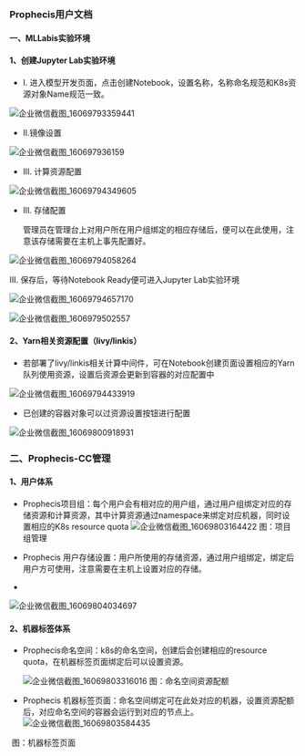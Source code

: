 ### Prophecis用户文档

#### 一、MLLabis实验环境
#### 1、创建Jupyter Lab实验环境

- I. 进入模型开发页面，点击创建Notebook，设置名称，名称命名规范和K8s资源对象Name规范一致。

![企业微信截图_16069793359441](https://github.com/WeBankFinTech/Prophecis/blob/master/docs/zh_CN/userGuideImage/企业微信截图_16069793359441.png)

- II.镜像设置

![企业微信截图_160697936159](https://github.com/WeBankFinTech/Prophecis/blob/master/docs/zh_CN/userGuideImage/企业微信截图_160697936159.png)

- III. 计算资源配置

![企业微信截图_16069794349605](https://github.com/WeBankFinTech/Prophecis/blob/master/docs/zh_CN/userGuideImage/企业微信截图_16069794349605.png)

- III. 存储配置

  管理员在管理台上对用户所在用户组绑定的相应存储后，便可以在此使用，注意该存储需要在主机上事先配置好。

![企业微信截图_16069794058264](https://github.com/WeBankFinTech/Prophecis/blob/master/docs/zh_CN/userGuideImage/企业微信截图_16069794058264.png)

III. 保存后，等待Notebook Ready便可进入Jupyter Lab实验环境

![企业微信截图_16069794657170](https://github.com/WeBankFinTech/Prophecis/blob/master/docs/zh_CN/userGuideImage/企业微信截图_16069794657170.png)

![企业微信截图_1606979502557](https://github.com/WeBankFinTech/Prophecis/blob/master/docs/zh_CN/userGuideImage/企业微信截图_1606979502557.png)

#### 2、Yarn相关资源配置（livy/linkis）

- 若部署了livy/linkis相关计算中间件，可在Notebook创建页面设置相应的Yarn队列使用资源，设置后资源会更新到容器的对应配置中

![企业微信截图_16069794433919](https://github.com/WeBankFinTech/Prophecis/blob/master/docs/zh_CN/userGuideImage/企业微信截图_16069794433919.png)

- 已创建的容器对象可以过资源设置按钮进行配置

![企业微信截图_16069800918931](https://github.com/WeBankFinTech/Prophecis/blob/master/docs/zh_CN/userGuideImage/企业微信截图_16069800918931.png)


###  二、Prophecis-CC管理
#### 1、用户体系

- Prophecis项目组：每个用户会有相对应的用户组，通过用户组绑定对应的存储资源和计算资源，其中计算资源通过namespace来绑定对应机器，同时设置相应的K8s resource quota
  ![企业微信截图_16069803164422](https://github.com/WeBankFinTech/Prophecis/blob/master/docs/zh_CN/userGuideImage/企业微信截图_16069803164422.png)
                                                                            图：项目组管理

- Prophecis 用户存储设置：用户所使用的存储资源，通过用户组绑定，绑定后用户方可使用，注意需要在主机上设置对应的存储。
- 
![企业微信截图_16069804034697](https://github.com/WeBankFinTech/Prophecis/blob/master/docs/zh_CN/userGuideImage/企业微信截图_16069804034697.png)


#### 2、机器标签体系
- Prophecis命名空间：k8s的命名空间，创建后会创建相应的resource quota，在机器标签页面绑定后可以设置资源。

  ![企业微信截图_16069803316016](https://github.com/WeBankFinTech/Prophecis/blob/master/docs/zh_CN/userGuideImage/企业微信截图_16069803316016.png)
                                                                           图：命名空间资源配额

- Prophecis 机器标签页面：命名空间绑定可在此处对应的机器，设置资源配额后，对应命名空间的容器会运行到对应的节点上。
 ![企业微信截图_16069803584435](https://github.com/WeBankFinTech/Prophecis/blob/master/docs/zh_CN/userGuideImage/企业微信截图_16069803584435.png)

​                                                                                 图：机器标签页面
